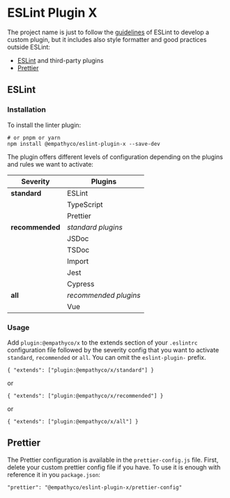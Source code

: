 # ESLint Plugin X

The project name is just to follow the
[guidelines](https://eslint.org/docs/developer-guide/working-with-plugins) of ESLint to develop a
custom plugin, but it includes also style formatter and good practices outside ESLint:

- [ESLint](https://eslint.org/) and third-party plugins
- [Prettier](https://prettier.io/)

## ESLint

### Installation

To install the linter plugin:

```
# or pnpm or yarn
npm install @empathyco/eslint-plugin-x --save-dev
```

The plugin offers different levels of configuration depending on the plugins and rules we want to
activate:

| Severity        | Plugins               |
| --------------- | --------------------- |
| **standard**    | ESLint                |
|                 | TypeScript            |
|                 | Prettier              |
| **recommended** | _standard plugins_    |
|                 | JSDoc                 |
|                 | TSDoc                 |
|                 | Import                |
|                 | Jest                  |
|                 | Cypress               |
| **all**         | _recommended plugins_ |
|                 | Vue                   |

### Usage

Add `plugin:@empathyco/x` to the extends section of your `.eslintrc` configuration file followed by
the severity config that you want to activate `standard`, `recommended` or `all`. You can omit the
`eslint-plugin-` prefix.

```
{ "extends": ["plugin:@empathyco/x/standard"] }
```

or

```
{ "extends": ["plugin:@empathyco/x/recommended"] }
```

or

```
{ "extends": ["plugin:@empathyco/x/all"] }
```

## Prettier

The Prettier configuration is available in the `prettier-config.js` file. First, delete your custom
prettier config file if you have. To use it is enough with reference it in you `package.json`:

```
"prettier": "@empathyco/eslint-plugin-x/prettier-config"
```
